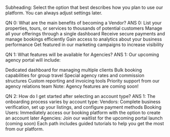 Subheading: Select the option that best describes how you plan to use our platform. You can always adjust settings later.

QN 0: What are the main benefits of becoming a Vendor?
ANS 0:
List your properties, tours, or services to thousands of potential customers
Manage all your offerings through a single dashboard
Receive secure payments and manage bookings efficiently
Gain access to analytics about your business performance
Get featured in our marketing campaigns to increase visibility

QN 1: What features will be available for Agencies?
ANS 1:
Our upcoming agency portal will include:

Dedicated dashboard for managing multiple clients
Bulk booking capabilities for group travel
Special agency rates and commission structures
Custom reporting and invoicing tools
Priority support from our agency relations team
Note: Agency features are coming soon!

QN 2: How do I get started after selecting an account type?
ANS 1:
The onboarding process varies by account type:
Vendors: Complete business verification, set up your listings, and configure payment methods
Booking Users: Immediately access our booking platform with the option to create an account later
Agencies: Join our waitlist for the upcoming portal launch (coming soon)
Each path includes guided tutorials to help you get the most from our platform.
